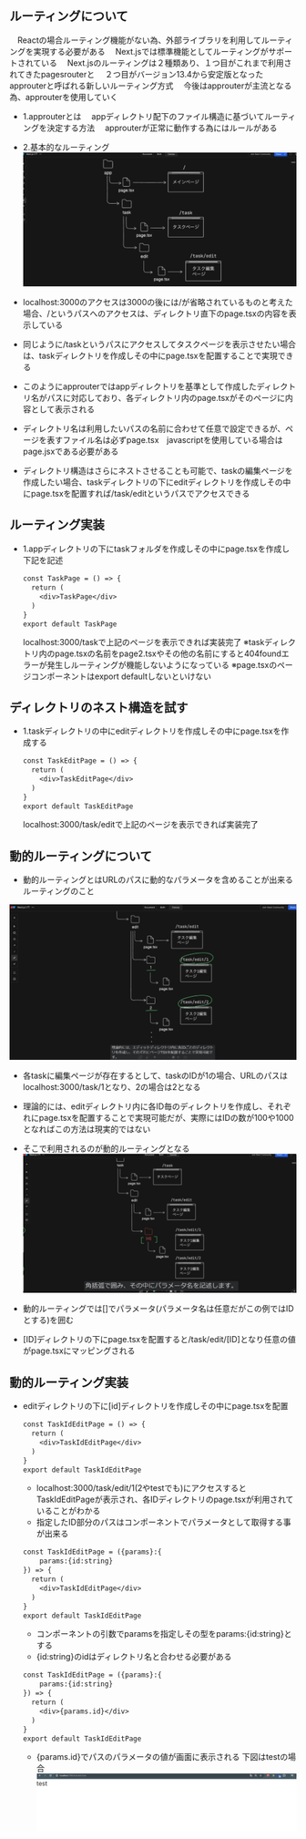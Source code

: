 ## ルーティングについて
　Reactの場合ルーティング機能がない為、外部ライブラリを利用してルーティングを実現する必要がある
　Next.jsでは標準機能としてルーティングがサポートされている
　Next.jsのルーティングは２種類あり、１つ目がこれまで利用されてきたpagesrouterと
　２つ目がバージョン13.4から安定版となったapprouterと呼ばれる新しいルーティング方式
　今後はapprouterが主流となる為、approuterを使用していく

- 1.approuterとは
　appディレクトリ配下のファイル構造に基づいてルーティングを決定する方法
　approuterが正常に動作する為にはルールがある

- 2.基本的なルーティング
![alt text](image-2.png)

- localhost:3000のアクセスは3000の後には/が省略されているものと考えた場合、/というパスへのアクセスは、ディレクトリ直下のpage.tsxの内容を表示している

- 同じように/taskというパスにアクセスしてタスクページを表示させたい場合は、taskディレクトリを作成しその中にpage.tsxを配置することで実現できる

- このようにapprouterではappディレクトリを基準として作成したディレクトリ名がパスに対応しており、各ディレクトリ内のpage.tsxがそのページに内容として表示される

- ディレクトリ名は利用したいパスの名前に合わせて任意で設定できるが、ページを表すファイル名は必ずpage.tsx　javascriptを使用している場合はpage.jsxである必要がある

- ディレクトリ構造はさらにネストさせることも可能で、taskの編集ページを作成したい場合、taskディレクトリの下にeditディレクトリを作成しその中にpage.tsxを配置すれば/task/editというパスでアクセスできる

## ルーティング実装
- 1.appディレクトリの下にtaskフォルダを作成しその中にpage.tsxを作成し下記を記述
    ```
    const TaskPage = () => {
      return (
        <div>TaskPage</div>
      )
    }
    export default TaskPage
    ```
    localhost:3000/taskで上記のページを表示できれば実装完了
    ※taskディレクトリ内のpage.tsxの名前をpage2.tsxやその他の名前にすると404foundエラーが発生しルーティングが機能しないようになっている
    ※page.tsxのページコンポーネントはexport defaultしないといけない

## ディレクトリのネスト構造を試す
- 1.taskディレクトリの中にeditディレクトリを作成しその中にpage.tsxを作成する
    ```
    const TaskEditPage = () => {
      return (
        <div>TaskEditPage</div>
      )
    }
    export default TaskEditPage
    ```
    localhost:3000/task/editで上記のページを表示できれば実装完了

## 動的ルーティングについて
- 動的ルーティングとはURLのパスに動的なパラメータを含めることが出来るルーティングのこと

![alt text](image-3.png)

- 各taskに編集ページが存在するとして、taskのIDが1の場合、URLのパスはlocalhost:3000/task/1となり、2の場合は2となる
- 理論的には、editディレクトリ内に各ID毎のディレクトリを作成し、それぞれにpage.tsxを配置することで実現可能だが、実際にはIDの数が100や1000となればこの方法は現実的ではない

- そこで利用されるのが動的ルーティングとなる
![alt text](image-4.png)

- 動的ルーティングでは[]でパラメータ(パラメータ名は任意だがこの例ではIDとする)を囲む

- [ID]ディレクトリの下にpage.tsxを配置すると/task/edit/[ID]となり任意の値がpage.tsxにマッピングされる

## 動的ルーティング実装
- editディレクトリの下に[id]ディレクトリを作成しその中にpage.tsxを配置
    ```
    const TaskIdEditPage = () => {
      return (
        <div>TaskIdEditPage</div>
      )
    }
    export default TaskIdEditPage
    ```
    - localhost:3000/task/edit/1(2やtestでも)にアクセスするとTaskIdEditPageが表示され、各IDディレクトリのpage.tsxが利用されていることがわかる
    - 指定したID部分のパスはコンポーネントでパラメータとして取得する事が出来る
    ```
    const TaskIdEditPage = ({params}:{
        params:{id:string}
    }) => {
      return (
        <div>TaskIdEditPage</div>
      )
    }
    export default TaskIdEditPage
    ```
    - コンポーネントの引数でparamsを指定しその型をparams:{id:string}とする
    - {id:string}のidはディレクトリ名と合わせる必要がある
    ```
    const TaskIdEditPage = ({params}:{
        params:{id:string}
    }) => {
      return (
        <div>{params.id}</div>
      )
    }
    export default TaskIdEditPage
    ```
    - {params.id}でパスのパラメータの値が画面に表示される
    下図はtestの場合
    ![alt text](image-5.png)
    
